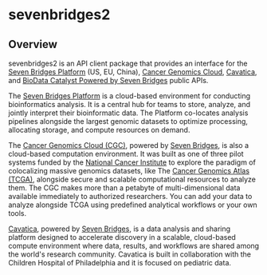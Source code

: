 # sevenbridges2 <!-- omit in toc -->



## Overview <!-- omit in toc -->

sevenbridges2 is an API client package that provides an interface for the [Seven Bridges Platform](https://www.sevenbridges.com/) (US, EU, China), [Cancer Genomics Cloud](https://www.cancergenomicscloud.org/), [Cavatica](http://www.cavatica.org/), and [BioData Catalyst Powered by Seven Bridges](https://platform.sb.biodatacatalyst.nhlbi.nih.gov/) public APIs.

The [Seven Bridges Platform](https://www.sevenbridges.com/) is a cloud-based environment for conducting bioinformatics analysis. It is a central hub for teams to store, analyze, and jointly interpret their bioinformatic data. The Platform co-locates analysis pipelines alongside the largest genomic datasets to optimize processing, allocating storage, and compute resources on demand.

The [Cancer Genomics Cloud (CGC)](https://www.cancergenomicscloud.org/), powered by [Seven Bridges](https://www.sevenbridges.com/), is also a cloud-based computation environment. It was built as one of three pilot systems funded by the [National Cancer Institute](https://www.cancer.gov) to explore the paradigm of colocalizing massive genomics datasets, like The [Cancer Genomics Atlas (TCGA)](https://cancergenome.nih.gov), alongside secure and scalable computational resources to analyze them. The CGC makes more than a petabyte of multi-dimensional data available immediately to authorized researchers. You can add your data to analyze alongside TCGA using predefined analytical workflows or your own tools.

[Cavatica](http://www.cavatica.org/), powered by [Seven Bridges](https://www.sevenbridges.com), is a data analysis and sharing platform designed to accelerate discovery in a scalable, cloud-based compute environment where data, results, and workflows are shared among the world's research community. Cavatica is built in collaboration with the Children Hospital of Philadelphia and it is focused on pediatric data.

